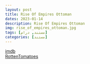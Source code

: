 ```yaml
---
layout: post
title: Rise Of Empires Ottoman
dates: 2023-01-14
description: Rise Of Empires Ottoman
img: rise_of_empires_ottoman.jpg
tags: [مستند, درام]
categories: [مستند]
---
```


[imdb](https://www.imdb.com/title/tt9244578/reference/)  
[RottenTomatoes](https://www.rottentomatoes.com/tv/rise_of_empires_ottoman)